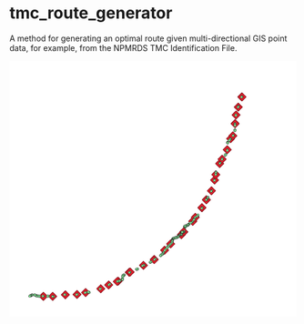 # tmc_route_generator
A method for generating an optimal route given multi-directional GIS point data, for example, from the NPMRDS TMC Identification File.

![Screenshot](https://github.com/dseedah/tmc_route_generator/blob/master/screenshot.png)
